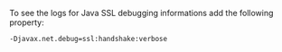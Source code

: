 
To see the logs for Java SSL debugging informations add the following property:

```
-Djavax.net.debug=ssl:handshake:verbose
```
